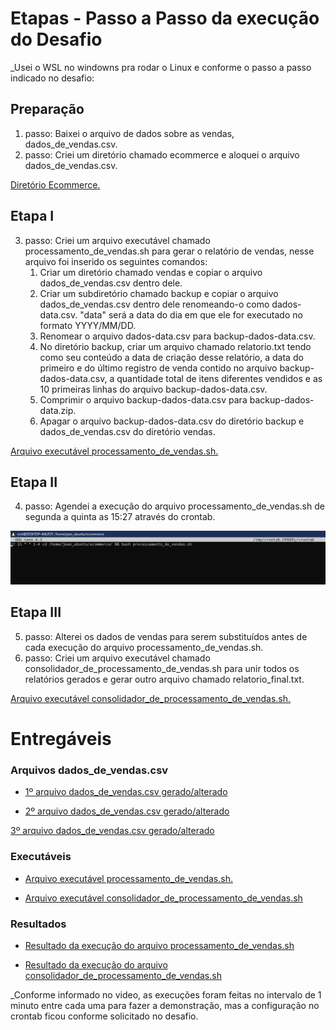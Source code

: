 # Etapas - Passo a Passo da execução do Desafio

_Usei o WSL no windowns pra rodar o Linux e conforme o passo a passo indicado no desafio:


## Preparação
1. passo: Baixei o arquivo de dados sobre as vendas, dados_de_vendas.csv.
2. passo: Criei um diretório chamado ecommerce e aloquei o arquivo dados_de_vendas.csv.

[Diretório Ecommerce.](../Desafio/etapas/ecommerce/)


## Etapa I
3. passo: Criei um arquivo executável chamado processamento_de_vendas.sh para gerar o relatório de vendas, nesse arquivo foi inserido os seguintes comandos:
   1. Criar um diretório chamado vendas e copiar o arquivo dados_de_vendas.csv dentro dele.
   2. Criar um subdiretório chamado backup e copiar o arquivo dados_de_vendas.csv dentro dele renomeando-o como dados-data.csv. "data" será a data do dia em que ele for executado no formato YYYY/MM/DD.
   3. Renomear o arquivo dados-data.csv para backup-dados-data.csv.
   4. No diretório backup, criar um arquivo chamado relatorio.txt tendo como seu conteúdo a data de criação desse relatório, a data do primeiro e do último registro de venda contido no arquivo backup-dados-data.csv, a quantidade total de itens diferentes vendidos e as 10 primeiras linhas do arquivo backup-dados-data.csv.
   5. Comprimir o arquivo backup-dados-data.csv para backup-dados-data.zip.
   6. Apagar o arquivo backup-dados-data.csv do diretório backup e dados_de_vendas.csv do diretório vendas.

[Arquivo executável processamento_de_vendas.sh.](../Desafio/etapas/ecommerce/processamento_de_vendas.sh)


## Etapa II
4. passo: Agendei a execução do arquivo processamento_de_vendas.sh de segunda a quinta as 15:27 através do crontab.

![Comando no crontab](../evidencias/crontab.png)


## Etapa III
5. passo: Alterei os dados de vendas para serem substituídos antes de cada execução do arquivo processamento_de_vendas.sh.
6. passo: Criei um arquivo executável chamado consolidador_de_processamento_de_vendas.sh para unir todos os relatórios gerados e gerar outro arquivo chamado relatorio_final.txt.

[Arquivo executável consolidador_de_processamento_de_vendas.sh.](../Desafio/etapas/ecommerce/consolidador_de_processamento_de_vendas.sh)


# Entregáveis

### Arquivos dados_de_vendas.csv

   - [1º arquivo dados_de_vendas.csv gerado/alterado](../Desafio/etapas/outros%20dados_de_vendas/2/dados_de_vendas.csv)

   - [2º arquivo dados_de_vendas.csv gerado/alterado](../Desafio/etapas/outros%20dados_de_vendas/3/dados_de_vendas.csv)

   [3º arquivo dados_de_vendas.csv gerado/alterado](../Desafio/etapas/outros%20dados_de_vendas/4/dados_de_vendas.csv)

### Executáveis

   - [Arquivo executável processamento_de_vendas.sh.](../Desafio/etapas/ecommerce/processamento_de_vendas.sh)

   - [Arquivo executável consolidador_de_processamento_de_vendas.sh](../Desafio/etapas/ecommerce/consolidador_de_processamento_de_vendas.sh)

### Resultados

   - [Resultado da execução do arquivo processamento_de_vendas.sh](../Desafio/etapas/ecommerce/vendas/backup/)

   - [Resultado da execução do arquivo consolidador_de_processamento_de_vendas.sh](../Desafio/etapas/ecommerce/relatorio_final.txt)


_Conforme informado no video, as execuções foram feitas no intervalo de 1 minuto entre cada uma para fazer a demonstração, mas a configuração no crontab ficou conforme solicitado no desafio.


